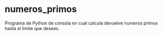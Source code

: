 # numeros_primos
Programa de Python de consola en cual calcula devuelve numeros primos hasta el limite que desees.
